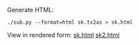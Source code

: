 Generate HTML:

```
./sub.py --format=html sk.tx2as > sk.html
```

View in rendered form: [sk.html](https://htmlpreview.github.io/?https://github.com/sadkingbilly/sk/blob/main/sk.html) [sk2.html](https://htmlpreview.github.io/?https://github.com/sadkingbilly/sk/blob/main/sk2.html) 
